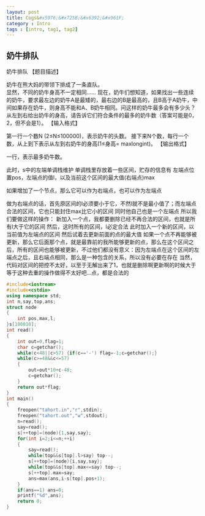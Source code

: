 ```yaml
---
layout: post
title: Cogs&#x5976;&#x725B;&#x6392;&#x961F;
category : Intro 
tags : [intro, tag1, tag2]
---
```


## &#x5976;&#x725B;&#x6392;&#x961F;

&#x5976;&#x725B;&#x6392;&#x961F;
&#x3010;&#x9898;&#x76EE;&#x63CF;&#x8FF0;&#x3011;

&#x5976;&#x725B;&#x5728;&#x718A;&#x5927;&#x5988;&#x7684;&#x5E26;&#x9886;&#x4E0B;&#x6392;&#x6210;&#x4E86;&#x4E00;&#x6761;&#x76F4;&#x961F;&#x3002;  
&#x663E;&#x7136;&#xFF0C;&#x4E0D;&#x540C;&#x7684;&#x5976;&#x725B;&#x8EAB;&#x9AD8;&#x4E0D;&#x4E00;&#x5B9A;&#x76F8;&#x540C;&#x2026;&#x2026;
&#x73B0;&#x5728;&#xFF0C;&#x5976;&#x725B;&#x4EEC;&#x60F3;&#x77E5;&#x9053;&#xFF0C;&#x5982;&#x679C;&#x627E;&#x51FA;&#x4E00;&#x4E9B;&#x8FDE;&#x7EED;&#x7684;&#x5976;&#x725B;&#xFF0C;&#x8981;&#x6C42;&#x6700;&#x5DE6;&#x8FB9;&#x7684;&#x5976;&#x725B;A&#x662F;&#x6700;&#x77EE;&#x7684;&#xFF0C;&#x6700;&#x53F3;&#x8FB9;&#x7684;B&#x662F;&#x6700;&#x9AD8;&#x7684;&#xFF0C;&#x4E14;B&#x9AD8;&#x4E8E;A&#x5976;&#x725B;&#xFF0C;&#x4E2D;&#x95F4;&#x5982;&#x679C;&#x5B58;&#x5728;&#x5976;&#x725B;&#xFF0C;&#x5219;&#x8EAB;&#x9AD8;&#x4E0D;&#x80FD;&#x548C;A&#x3001;B&#x5976;&#x725B;&#x76F8;&#x540C;&#x3002;&#x95EE;&#x8FD9;&#x6837;&#x7684;&#x5976;&#x725B;&#x6700;&#x591A;&#x4F1A;&#x6709;&#x591A;&#x5C11;&#x5934;&#xFF1F;
&#x4ECE;&#x5DE6;&#x5230;&#x53F3;&#x7ED9;&#x51FA;&#x5976;&#x725B;&#x7684;&#x8EAB;&#x9AD8;&#xFF0C;&#x8BF7;&#x544A;&#x8BC9;&#x5B83;&#x4EEC;&#x7B26;&#x5408;&#x6761;&#x4EF6;&#x7684;&#x6700;&#x591A;&#x7684;&#x5976;&#x725B;&#x6570;&#xFF08;&#x7B54;&#x6848;&#x53EF;&#x80FD;&#x662F;0&#xFF0C;2&#xFF0C;&#x4F46;&#x4E0D;&#x4F1A;&#x662F;1&#xFF09;&#x3002;
&#x3010;&#x8F93;&#x5165;&#x683C;&#x5F0F;&#x3011;

&#x7B2C;&#x4E00;&#x884C;&#x4E00;&#x4E2A;&#x6570;N (2&#x2264;N&#x2264;100000)&#xFF0C;&#x8868;&#x793A;&#x5976;&#x725B;&#x7684;&#x5934;&#x6570;&#x3002;
&#x63A5;&#x4E0B;&#x6765;N&#x4E2A;&#x6570;&#xFF0C;&#x6BCF;&#x884C;&#x4E00;&#x4E2A;&#x6570;&#xFF0C;&#x4ECE;&#x4E0A;&#x5230;&#x4E0B;&#x8868;&#x793A;&#x4ECE;&#x5DE6;&#x5230;&#x53F3;&#x5976;&#x725B;&#x7684;&#x8EAB;&#x9AD8;(1&#x2264;&#x8EAB;&#x9AD8;= maxlongint)&#x3002;
&#x3010;&#x8F93;&#x51FA;&#x683C;&#x5F0F;&#x3011;

&#x4E00;&#x884C;&#xFF0C;&#x8868;&#x793A;&#x6700;&#x591A;&#x5976;&#x725B;&#x6570;&#x3002;

&#x6B64;&#x65F6;&#xFF0C;s&#x4E2D;&#x7684;&#x5DE6;&#x7AEF;&#x5355;&#x8C03;&#x6808;&#x7EF4;&#x62A4;
&#x5355;&#x8C03;&#x6808;&#x91CC;&#x5B58;&#x653E;&#x7740;&#x4E00;&#x4E9B;&#x533A;&#x95F4;&#xFF0C;&#x8D2E;&#x5B58;&#x7684;&#x4FE1;&#x606F;&#x6709; &#x5DE6;&#x7AEF;&#x70B9;&#x4F4D;&#x7F6E;pos&#xFF0C;&#x5DE6;&#x7AEF;&#x70B9;&#x7684;&#x503C;l&#xFF0C;&#x4EE5;&#x53CA;&#x5F53;&#x524D;&#x8FD9;&#x4E2A;&#x533A;&#x95F4;&#x7684;&#x6700;&#x5927;&#x503C;(&#x53F3;&#x7AEF;&#x70B9;)max

&#x5982;&#x679C;&#x589E;&#x52A0;&#x4E86;&#x4E00;&#x4E2A;&#x8282;&#x70B9;&#xFF0C;&#x90A3;&#x4E48;&#x5B83;&#x53EF;&#x4EE5;&#x4F5C;&#x4E3A;&#x53F3;&#x7AEF;&#x70B9;&#xFF0C;&#x4E5F;&#x53EF;&#x4EE5;&#x4F5C;&#x4E3A;&#x5DE6;&#x7AEF;&#x70B9;

&#x505A;&#x4E3A;&#x53F3;&#x7AEF;&#x70B9;&#x7684;&#x8BDD;&#xFF0C;&#x9996;&#x5148;&#x539F;&#x533A;&#x95F4;&#x7684;l&#x5FC5;&#x987B;&#x8981;&#x5C0F;&#x4E8E;&#x5B83;&#xFF0C;&#x4E0D;&#x7136;l&#x5C31;&#x4E0D;&#x662F;&#x6700;&#x5C0F;&#x503C;&#x4E86;&#xFF1B;&#x800C;&#x5DE6;&#x7AEF;&#x70B9;&#x5408;&#x6CD5;&#x7684;&#x533A;&#x95F4;&#xFF0C;&#x5B83;&#x4E5F;&#x53EA;&#x80FD;&#x5C01;&#x4F4F;max&#x6BD4;&#x5B83;&#x5C0F;&#x7684;&#x533A;&#x95F4;
&#x540C;&#x65F6;&#x4ED6;&#x81EA;&#x5DF1;&#x4E5F;&#x662F;&#x4E00;&#x4E2A;&#x5DE6;&#x7AEF;&#x70B9;
&#x6240;&#x4EE5;&#x6211;&#x4EEC;&#x8981;&#x505A;&#x8FD9;&#x6837;&#x7684;&#x64CD;&#x4F5C;&#xFF1A;
&#x65B0;&#x52A0;&#x5165;&#x4E00;&#x4E2A;&#x70B9;&#xFF0C;&#x6211;&#x90FD;&#x8981;&#x5220;&#x9664;&#x5DF2;&#x7ECF;&#x4E0D;&#x518D;&#x5408;&#x6CD5;&#x7684;&#x533A;&#x95F4;&#xFF0C;&#x4E5F;&#x5C31;&#x662F;&#x6240;&#x6709;l&#x5927;&#x4E8E;&#x5B83;&#x7684;&#x533A;&#x95F4;
&#x7136;&#x540E;&#xFF0C;&#x8FD9;&#x65F6;&#x6240;&#x6709;&#x7684;&#x533A;&#x95F4;&#xFF0C;l&#x5FC5;&#x5B9A;&#x5408;&#x6CD5;
&#x6B64;&#x65F6;&#x52A0;&#x5165;&#x4E00;&#x4E2A;&#x65B0;&#x7684;&#x533A;&#x95F4;&#xFF0C;&#x4EE5;&#x5F53;&#x524D;&#x503C;&#x4E3A;&#x5DE6;&#x7AEF;&#x70B9;&#x7684;&#x533A;&#x95F4;
&#x7136;&#x540E;&#x8BD5;&#x7740;&#x53BB;&#x66F4;&#x65B0;&#x524D;&#x9762;&#x7684;&#x70B9;&#x7684;&#x6700;&#x5927;&#x503C;
&#x5982;&#x679C;&#x4E00;&#x4E2A;&#x70B9;&#x4E0D;&#x518D;&#x80FD;&#x591F;&#x88AB;&#x66F4;&#x65B0;&#xFF0C;&#x90A3;&#x4E48;&#x5B83;&#x540E;&#x9762;&#x90A3;&#x4E2A;&#x70B9;&#xFF0C;&#x5C31;&#x662F;&#x6700;&#x9760;&#x524D;&#x7684;&#x6211;&#x6240;&#x80FD;&#x591F;&#x66F4;&#x65B0;&#x7684;&#x70B9;&#xFF0C;&#x90A3;&#x4E48;&#x5728;&#x8FD9;&#x4E2A;&#x533A;&#x95F4;&#x4E4B;&#x540E;&#xFF0C;&#x6240;&#x6709;&#x7684;&#x533A;&#x95F4;&#x4E5F;&#x80FD;&#x591F;&#x88AB;&#x66F4;&#x65B0;&#xFF0C;&#x4E0D;&#x8FC7;&#x4ED6;&#x4EEC;&#x90FD;&#x6CA1;&#x6709;&#x610F;&#x4E49;&#xFF1A;&#x56E0;&#x4E3A;&#x5DE6;&#x7AEF;&#x70B9;&#x5728;&#x8FD9;&#x4E2A;&#x533A;&#x95F4;&#x7684;&#x5DE6;&#x7AEF;&#x70B9;&#x4E4B;&#x540E;&#xFF0C;&#x4E14;&#x53F3;&#x7AEF;&#x70B9;&#x76F8;&#x540C;&#xFF0C;&#x90A3;&#x4E48;&#x662F;&#x4E00;&#x79CD;&#x5305;&#x542B;&#x7684;&#x5173;&#x7CFB;&#xFF0C;&#x6240;&#x4EE5;&#x6CA1;&#x6709;&#x5FC5;&#x8981;&#x5728;&#x5B58;&#x5728;
&#x5F53;&#x7136;&#xFF0C;&#x4EE3;&#x7801;&#x5BF9;&#x533A;&#x95F4;&#x7684;&#x628A;&#x63A7;&#x4E0D;&#x592A;&#x597D;&#xFF0C;&#x4EE5;&#x81F3;&#x4E8E;&#x65E0;&#x89E3;&#x51FA;&#x6765;&#x4E86;1&#xFF0C;&#x4E5F;&#x5C31;&#x662F;&#x5220;&#x9664;&#x554A;&#x66F4;&#x65B0;&#x554A;&#x7684;&#x65F6;&#x5019;&#x5927;&#x4E8E;&#x7B49;&#x4E8E;&#x8FD9;&#x79CD;&#x53BB;&#x91CD;&#x7684;&#x64CD;&#x4F5C;&#x505A;&#x5F97;&#x4E0D;&#x592A;&#x597D;&#x5427;...&#x70B9;&#xFF0C;&#x90FD;&#x662F;&#x5408;&#x6CD5;&#x7684;


```cpp 
#include<iostream>
#include<cstdio>
using namespace std;
int n,say,top,ans;
struct node
{
	int pos,max,l;
}s[100010];
int read() 
{
    int out=0,flag=1;
    char c=getchar();
    while(c<48||c>57) {if(c=='-') flag=-1;c=getchar();}
    while(c>=48&&c<=57)
    {
        out=out*10+c-48;
        c=getchar();
    }
    return out*flag;
}
int main()
{
	freopen("tahort.in","r",stdin);
	freopen("tahort.out","w",stdout);
	n=read();
	say=read();
	s[++top]=(node){1,say,say};
	for(int i=2;i<=n;++i)
	{
		say=read();
		while(top&&s[top].l>say) top--;
		s[++top]=(node){i,say,say};
		while(top&&s[top].max<=say) top--; 
		s[++top].max=say;
		ans=max(ans,i-s[top].pos+1);
	}
	if(ans==1) ans=0;
	printf("%d",ans);
	return 0;
}
``` 

